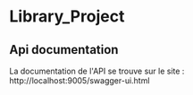 # Library_Project

## Api documentation

La documentation de l'API se trouve sur le site : http://localhost:9005/swagger-ui.html

